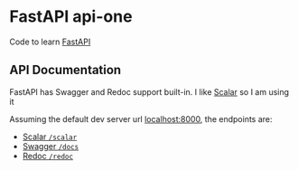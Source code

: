 # FastAPI api-one

Code to learn [FastAPI](https://fastapi.tiangolo.com)

## API Documentation

FastAPI has Swagger and Redoc support built-in. I like [Scalar](https://github.com/scalar/scalar) so I am using it

Assuming the default dev server url [localhost:8000](http://localhost:8000), the endpoints are:

- [Scalar `/scalar`](http://localhost:8000/scalar)
- [Swagger `/docs`](http://localhost:8000/docs)
- [Redoc `/redoc`](http://localhost:8000/redoc)
